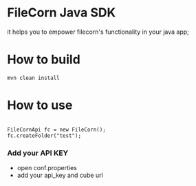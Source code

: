 # FileCorn Java SDK

it helps you to empower filecorn's functionality in your java app;

# How to build

```
mvn clean install
```

# How to use

```

FileCornApi fc = new FileCorn();
fc.createFolder("test");

```


### Add your API KEY 

* open conf.properties
* add your api_key and cube url



